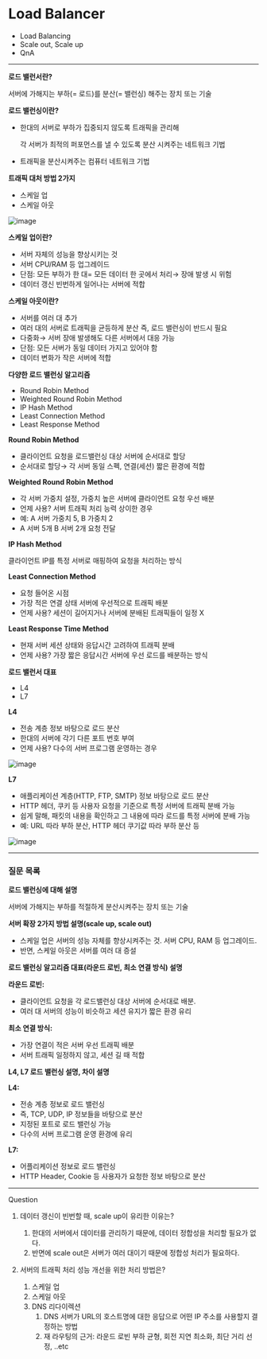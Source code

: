 # Load Balancer

- Load Balancing
- Scale out, Scale up
- QnA

---

**로드 밸런서란?**

서버에 가해지는 부하(= 로드)를 분산(= 밸런싱) 해주는 장치 또는 기술

**로드 밸런싱이란?**

- 한대의 서버로 부하가 집중되지 않도록 트래픽을 관리해
    
    각 서버가 최적의 퍼포먼스를 낼 수 있도록 분산 시켜주는 네트워크 기법
    
- 트래픽을 분산시켜주는 컴퓨터 네트워크 기법

**트래픽 대처 방법 2가지**

- 스케일 업
- 스케일 아웃

![image](https://user-images.githubusercontent.com/54395509/156918810-8025e9cd-b4ca-4ef3-84cf-566420b22d7b.png)

**스케일 업이란?**

- 서버 자체의 성능을 향상시키는 것
- 서버 CPU/RAM 등 업그레이드
- 단점: 모든 부하가 한 대= 모든 데이터 한 곳에서 처리→ 장애 발생 시 위험
- 데이터 갱신 빈번하게 일어나는 서버에 적합

**스케일 아웃이란?**

- 서버를 여러 대 추가
- 여러 대의 서버로 트래픽을 균등하게 분산 즉, 로드 밸런싱이 반드시 필요
- 다중화→ 서버 장애 발생해도 다른 서버에서 대응 가능
- 단점: 모든 서버가 동일 데이터 가지고 있어야 함
- 데이터 변화가 작은 서버에 적합

**다양한 로드 밸런싱 알고리즘**

- Round Robin Method
- Weighted Round Robin Method
- IP Hash Method
- Least Connection Method
- Least Response Method

**Round Robin Method** 

- 클라이언트 요청을 로드밸런싱 대상 서버에 순서대로 할당
- 순서대로 할당→ 각 서버 동일 스펙, 연결(세션) 짧은 환경에 적합

**Weighted Round Robin Method**

- 각 서버 가중치 설정, 가중치 높은 서버에 클라이언트 요청 우선 배분
- 언제 사용? 서버 트래픽 처리 능력 상이한 경우
- 예: A 서버 가중치 5, B 가중치 2
- A 서버 5개 B 서버 2개 요청 전달

**IP Hash Method**

클라이언트 IP를 특정 서버로 매핑하여 요청을 처리하는 방식

**Least Connection Method**

- 요청 들어온 시점
- 가장 적은 연결 상태 서버에 우선적으로 트래픽 배분
- 언제 사용? 세션이 길어지거나 서버에 분배된 트래픽들이 일정 X

**Least Response Time Method**

- 현재 서버 세션 상태와 응답시간 고려하여 트래픽 분배
- 언제 사용? 가장 짧은 응답시간 서버에 우선 로드를 배분하는 방식

**로드 밸런서 대표**

- L4
- L7

**L4**

- 전송 계층 정보 바탕으로 로드 분산
- 한대의 서버에 각기 다른 포트 번호 부여
- 언제 사용? 다수의 서버 프로그램 운영하는 경우

![image](https://user-images.githubusercontent.com/54395509/156918824-96140868-7407-47bb-bf0a-173175c891ce.png)

**L7**

- 애플리케이션 계층(HTTP, FTP, SMTP) 정보 바탕으로 로드 분산
- HTTP 헤더, 쿠키 등 사용자 요청을 기준으로 특정 서버에 트래픽 분배 가능
- 쉽게 말해, 패킷의 내용을 확인하고 그 내용에 따라 로드를 특정 서버에 분배 가능
- 예: URL 따라 부하 분산, HTTP 헤더 쿠기값 따라 부하 분산 등

![image](https://user-images.githubusercontent.com/54395509/156918834-247f5147-5832-4851-b694-3b0bf28ecff1.png)

---

### 질문 목록

**로드 밸런싱에 대해 설명**

서버에 가해지는 부하를 적절하게 분산시켜주는 장치 또는 기술

**서버 확장 2가지 방법 설명(scale up, scale out)**

- 스케일 업은 서버의 성능 자체를 향상시켜주는 것. 서버 CPU, RAM 등 업그레이드.
- 반면, 스케일 아웃은 서버를 여러 대 증설

**로드 밸런싱 알고리즘 대표(라운드 로빈, 최소 연결 방식) 설명**

**라운드 로빈:** 

- 클라이언트 요청을 각 로드밸런싱 대상 서버에 순서대로 배분.
- 여러 대 서버의 성능이 비슷하고 세션 유지가 짧은 환경 유리

**최소 연결 방식:**

- 가장 연결이 적은 서버 우선 트래픽 배분
- 서버 트래픽 일정하지 않고, 세션 길 때 적합

**L4, L7 로드 밸런싱 설명, 차이 설명**

**L4:**

- 전송 계층 정보로 로드 밸런싱
- 즉, TCP, UDP, IP 정보들을 바탕으로 분산
- 지정된 포트로 로드 밸런싱 가능
- 다수의 서버 프로그램 운영 환경에 유리

**L7:** 

- 어플리케이션 정보로 로드 밸런싱
- HTTP Header, Cookie 등 사용자가 요청한 정보 바탕으로 분산
- ---

Question

1. 데이터 갱신이 빈번할 때, scale up이 유리한 이유는?
    1. 한대의 서버에서 데이터를 관리하기 때문에, 데이터 정합성을 처리할 필요가 없다.
    2. 반면에 scale out은 서버가 여러 대이기 때문에 정합성 처리가 필요하다.

2. 서버의 트래픽 처리 성능 개선을 위한 처리 방법은?
    1. 스케일 업
    2. 스케일 아웃
    3. DNS 리다이렉션
        1. DNS 서버가 URL의 호스트명에 대한 응답으로 어떤 IP 주소를 사용할지 결정하는 방법
        2. 재 라우팅의 근거: 라운드 로빈 부하 균형, 회전 지연 최소화, 최단 거리 선정, ..etc

